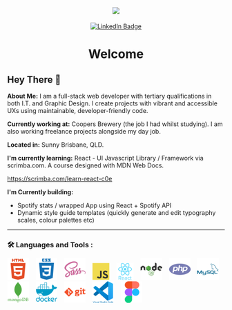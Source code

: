 <div id="header" align="center">
  <div>
    <img src="https://media.giphy.com/media/M9gbBd9nbDrOTu1Mqx/giphy.gif" width="100"/>
  </div>
  <br />
  <div>
    <a href="https://www.linkedin.com/in/sy5000/">
      <img src="https://img.shields.io/badge/LinkedIn-blue?style=for-the-badge&logo=linkedin&logoColor=white" alt="LinkedIn Badge"/>
    </a>
  </div>
<h1> Welcome  </h1>
</div>

<!-- profile view counter-->
<!--
<div align="center">
  <img src="https://komarev.com/ghpvc/?username=Sy5000&style=flat-square&color=blue" />
</div>
--> 

## Hey There 👋

**About Me:** 
I am a full-stack web developer with tertiary qualifications in both I.T. and Graphic Design. I create projects with vibrant and accessible UXs using maintainable, developer-friendly code.

**Currently working at:**
Coopers Brewery (the job I had whilst studying). I am also working freelance projects alongside my day job.

**Located in:** 
Sunny Brisbane, QLD.

**I'm currently learning:** 
React - UI Javascript Library / Framework via scrimba.com. A course designed with MDN Web Docs. 

https://scrimba.com/learn-react-c0e

**I'm Currently building:** 
- Spotify stats / wrapped App using React + Spotify API
- Dynamic style guide templates (quickly generate and edit typography scales, colour palettes etc)  

---

### :hammer_and_wrench: Languages and Tools :

<div>
  <img src="https://github.com/devicons/devicon/blob/ca28c779441053191ff11710fe24a9e6c23690d6/icons/html5/html5-plain-wordmark.svg?plain=1" title="html5" alt="html5" width="50" height="50"/>
  &nbsp;&nbsp;
  <img src="https://github.com/devicons/devicon/blob/ca28c779441053191ff11710fe24a9e6c23690d6/icons/css3/css3-plain-wordmark.svg?plain=1" title="CSS" alt="CSS" width="50" height="50"/>
  &nbsp;&nbsp;
  <img src="https://github.com/devicons/devicon/blob/ca28c779441053191ff11710fe24a9e6c23690d6/icons/sass/sass-original.svg?plain=1" title="SASS" alt="SASS" width="50" height="50"/>
  &nbsp;&nbsp;
  <img  src="https://github.com/devicons/devicon/blob/master/icons/javascript/javascript-original.svg" title="JavaScript" alt="JavaScript" width="40" height="40"/>
  &nbsp;&nbsp;
   <img  src="https://github.com/devicons/devicon/blob/ca28c779441053191ff11710fe24a9e6c23690d6/icons/react/react-original-wordmark.svg" title="React" alt="React" width="40" height="40"/>
  &nbsp;&nbsp;
  <img src="https://github.com/devicons/devicon/blob/ca28c779441053191ff11710fe24a9e6c23690d6/icons/nodejs/nodejs-original-wordmark.svg?plain=1" title="NodeJS" alt="NodeJS" width="50" height="50"/>
  &nbsp;&nbsp;
   <img src="https://github.com/devicons/devicon/blob/ca28c779441053191ff11710fe24a9e6c23690d6/icons/php/php-plain.svg?plain=1" title="PHP" alt="PHP" width="50" height="50"/>
  &nbsp;&nbsp;
  <img src="https://github.com/devicons/devicon/blob/ca28c779441053191ff11710fe24a9e6c23690d6/icons/mysql/mysql-plain-wordmark.svg?plain=1" title="MySQL" alt="MySQL" width="50" height="50"/>
  &nbsp;&nbsp;
  <img src="https://github.com/devicons/devicon/blob/ca28c779441053191ff11710fe24a9e6c23690d6/icons/mongodb/mongodb-plain-wordmark.svg?plain=1" title="mongoDB" alt="mongoDB" width="50" height="50"/>
  &nbsp;&nbsp;
  <img src="https://github.com/devicons/devicon/blob/ca28c779441053191ff11710fe24a9e6c23690d6/icons/docker/docker-plain-wordmark.svg?plain=1" title="Docker" alt="Docker" width="50" height="50"/>
  &nbsp;&nbsp;
  <img src="https://github.com/devicons/devicon/blob/ca28c779441053191ff11710fe24a9e6c23690d6/icons/git/git-plain-wordmark.svg?plain=1" title="" alt="" width="50" height="50"/>
  &nbsp;&nbsp;
  <img src="https://github.com/devicons/devicon/blob/ca28c779441053191ff11710fe24a9e6c23690d6/icons/vscode/vscode-original-wordmark.svg?plain=1" title="VSCode" alt="VSCode" width="50" height="50"/>
  &nbsp;&nbsp;
  <img src="https://github.com/devicons/devicon/blob/ca28c779441053191ff11710fe24a9e6c23690d6/icons/figma/figma-original.svg?plain=1" title="Figma" alt="Figma" width="50" height="50"/>
  
  <!--<img src="" title="" alt="" width="40" height="40"/>-->
</div>

<!--
**Sy5000/Sy5000** is a ✨ _special_ ✨ repository because its `README.md` (this file) appears on your GitHub profile.

Here are some ideas to get you started:

- 🔭 I’m currently working on ...
- 🌱 I’m currently learning ...
- 👯 I’m looking to collaborate on ...
- 🤔 I’m looking for help with ...
- 💬 Ask me about ...
- 📫 How to reach me: ...
- 😄 Pronouns: ...
- ⚡ Fun fact: ...
-->
